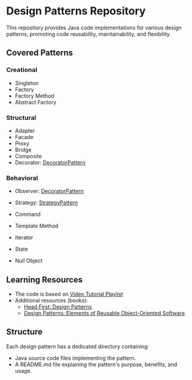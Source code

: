 # Design Patterns Repository

This repository provides Java code implementations for various design patterns, promoting code reusability, maintainability, and flexibility.

## Covered Patterns

### Creational
- Singleton
- Factory
- Factory Method
- Abstract Factory

### Structural
- Adapter
- Facade
- Proxy
- Bridge
- Composite
- Decorator: [DecoratorPattern](https://github.com/DionysisTheodosis/Design-Patterns/tree/main/DecoratorPattern)

### Behavioral
- Observer: [DecoratorPattern](https://github.com/DionysisTheodosis/Design-Patterns/tree/main/ObserverPattern) 
- Strategy: [StrategyPattern](https://github.com/DionysisTheodosis/Design-Patterns/tree/main/StrategyPattern)

- Command
- Template Method
- Iterator
- State
- Null Object

## Learning Resources

- The code is based on [Video Tutorial Playlist](https://www.youtube.com/playlist?list=PLCOO6j3cDu94FP8pMPOigpyy0XoQkdKBW)
- Additional resources (books):
  - [Head First: Design Patterns](https://www.youtube.com/redirect?event=video_description&redir_token=QUFFLUhqbEpKYlVyY0ZzeUZTUlVwal83OGNBd3FWUWU4d3xBQ3Jtc0ttRTV5M0J3bnVQc0t4RVJUbVNvSWFmdk13QXpzNW51YVJVOFNJdmw3dVVsVkZtY1M3Tk1lTWZBNzVEcjFxZFhYWUpReGJsV3FKTEpUalJNYzNtWm5VTDFnSVgxMkRhbUdXTDFjY3BoYjlnWDcxc0ViWQ&q=https%3A%2F%2Fgeni.us%2FnlbA6&v=GCraGHx6gso).
  - [Design Patterns: Elements of Reusable Object-Oriented Software](https://www.youtube.com/redirect?event=video_description&redir_token=QUFFLUhqbk90OHJNckc1QjBCV3piNGFGTDY5S0JJb0p2UXxBQ3Jtc0trMDA1eFZic2FRTzFvUF9Bd2xVMWI5SVBtV25Gc1dkdEMxNHVIdHVFclpHYXNLemF4blROMFJwUGZLVVdiRmkxRnNLa2dNekhOY1NZQm9LQmljM1NEVDBINjlQN3ZWUzg1alU2SVFOZnNKaXhMZ2NBNA&q=https%3A%2F%2Fgeni.us%2FPsXmo&v=GCraGHx6gso). 

## Structure

Each design pattern has a dedicated directory containing:

- Java source code files implementing the pattern.
- A README.md file explaining the pattern's purpose, benefits, and usage.
